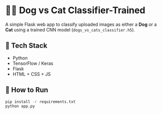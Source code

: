 # 🐶🐱 Dog vs Cat Classifier-Trained

A simple Flask web app to classify uploaded images as either a **Dog** or a **Cat** using a trained CNN model (`dogs_vs_cats_classifier.h5`).

## 🔧 Tech Stack
- Python
- TensorFlow / Keras
- Flask
- HTML + CSS + JS

## 🚀 How to Run

```bash
pip install -r requirements.txt
python app.py
